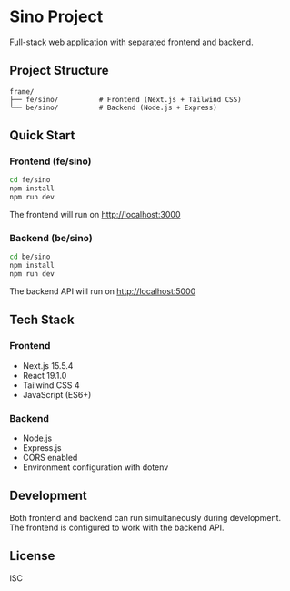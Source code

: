 # Sino Project

Full-stack web application with separated frontend and backend.

## Project Structure

```
frame/
├── fe/sino/          # Frontend (Next.js + Tailwind CSS)
└── be/sino/          # Backend (Node.js + Express)
```

## Quick Start

### Frontend (fe/sino)

```bash
cd fe/sino
npm install
npm run dev
```

The frontend will run on [http://localhost:3000](http://localhost:3000)

### Backend (be/sino)

```bash
cd be/sino
npm install
npm run dev
```

The backend API will run on [http://localhost:5000](http://localhost:5000)

## Tech Stack

### Frontend
- Next.js 15.5.4
- React 19.1.0
- Tailwind CSS 4
- JavaScript (ES6+)

### Backend
- Node.js
- Express.js
- CORS enabled
- Environment configuration with dotenv

## Development

Both frontend and backend can run simultaneously during development. The frontend is configured to work with the backend API.

## License

ISC

